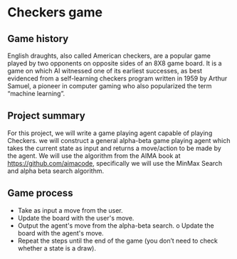 # Checkers game

## Game history
English draughts, also called American checkers, are a popular game played by two opponents on opposite sides of an 8X8 game board. It is a game on which AI witnessed one of its earliest successes, as best evidenced from a self-learning checkers program written in 1959 by Arthur Samuel, a pioneer in computer gaming who also popularized the term “machine learning”.

## Project summary
For this project, we will write a game playing agent capable of playing Checkers. we will construct a general alpha-beta game playing agent which takes the current state as input and returns a move/action to be made by the agent. We will use the algorithm from the AIMA book at https://github.com/aimacode, specifically we will use the MinMax Search and alpha beta search algorithm.

## Game process
- Take as input a move from the user.
- Update the board with the user's move.
- Output the agent's move from the alpha-beta search. o Update the board with the agent's move.
- Repeat the steps until the end of the game (you don’t need to check whether a state is a draw).